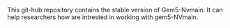 This git-hub repository contains the stable version of Gem5-Nvmain. It can help researchers how are intrested in working with gem5-NVmain.
